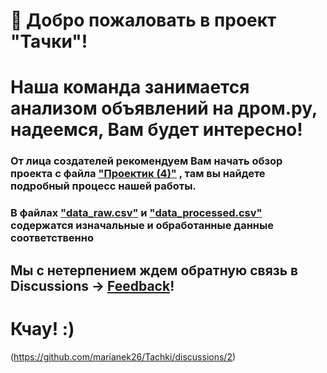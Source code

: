 # 👋 Добро пожаловать в проект "Тачки"! 

# Наша команда занимается анализом объявлений на дром.ру, надеемся, Вам будет интересно!

### От лица создателей рекомендуем Вам начать обзор проекта с файла <a href="https://github.com/marianek26/Tachki/blob/main/%D0%9F%D1%80%D0%BE%D0%B5%D0%BA%D1%82%D0%B8%D0%BA%20(4).ipynb" target="_blank">"Проектик (4)"</a> , там вы найдете подробный процесс нашей работы.

### В файлах <a href="https://github.com/marianek26/Tachki/blob/main/data_raw.csv" target="_blank">"data_raw.csv"</a>  и <a href="https://github.com/marianek26/Tachki/blob/main/data_processed.csv" target="_blank">"data_processed.csv"</a> содержатся изначальные и обработанные данные соответственно

## Мы с нетерпением ждем обратную связь в Discussions -> <a href="https://github.com/marianek26/Tachki/discussions/2" target="_blank">Feedback</a>!
# Кчау! :)

(https://github.com/marianek26/Tachki/discussions/2)
